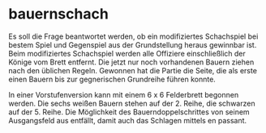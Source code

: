 # bauernschach

Es soll die Frage beantwortet werden, ob ein modifiziertes Schachspiel bei bestem Spiel und Gegenspiel aus der Grundstellung heraus gewinnbar ist. Beim modifiziertes Schachspiel werden alle Offiziere einschließlich der Könige vom Brett entfernt. Die jetzt nur noch vorhandenen Bauern ziehen nach den üblichen Regeln. Gewonnen hat die Partie die Seite, die als erste einen Bauern bis zur gegnerischen Grundreihe führen konnte.

In einer Vorstufenversion kann mit einem 6 x 6 Felderbrett begonnen werden. Die sechs weißen Bauern stehen auf der 2. Reihe, die schwarzen auf der 5. Reihe. Die Möglichkeit des Bauerndoppelschrittes von seinem Ausgangsfeld aus entfällt, damit auch das Schlagen mittels en passant.
